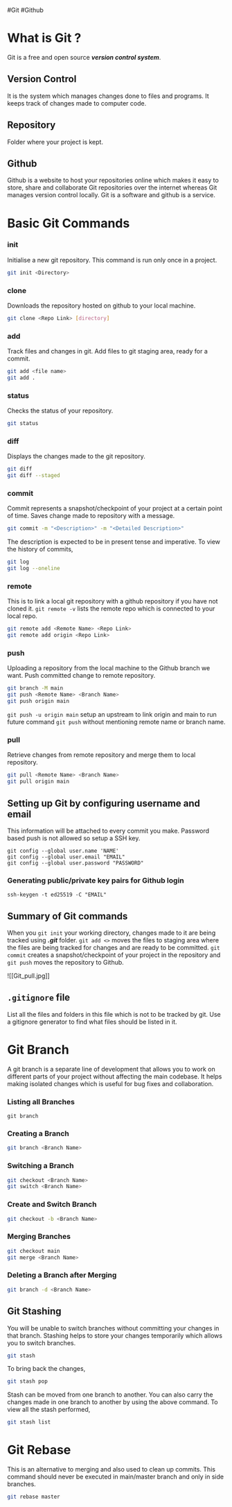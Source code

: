#Git #Github

# What is Git ?
Git is a free and open source ***version control system***.

## Version Control
It is the system which manages changes done to files and programs. It keeps track of changes made to computer code.

## Repository
Folder where your project is kept.

## Github
Github is a website to host your repositories online which makes it easy to store, share and collaborate Git repositories over the internet whereas Git manages version control locally. Git is a software and github is a service.

# Basic Git Commands
### init
Initialise a new git repository. This command is run only once in a project.
~~~ sh
git init <Directory>
~~~
### clone
Downloads the repository hosted on github to your local machine.
~~~ sh
git clone <Repo Link> [directory]
~~~
### add
Track files and changes in git. Add files to git staging area, ready for a commit.
~~~ sh
git add <file name>
git add .
~~~
### status
Checks the status of your repository.
~~~ sh
git status
~~~
### diff
Displays the changes made to the git repository.
~~~ sh
git diff
git diff --staged
~~~
### commit
Commit represents a snapshot/checkpoint of your project at a certain point of time. Saves change made to repository with a message.
~~~ sh
git commit -m "<Description>" -m "<Detailed Description>"
~~~
The description is expected to be in present tense and imperative.
To view the history of commits,
~~~ sh
git log
git log --oneline
~~~
### remote
This is to link a local git repository with a github repository if you have not cloned it.
`git remote -v` lists the remote repo which is connected to your local repo.
~~~ sh
git remote add <Remote Name> <Repo Link>
git remote add origin <Repo Link>
~~~
### push
Uploading a repository from the local machine to the Github branch we want. Push committed change to remote repository.
~~~ sh
git branch -M main
git push <Remote Name> <Branch Name>
git push origin main
~~~
`git push -u origin main` setup an upstream to link origin and main to run future command `git push` without mentioning remote name or branch name.
### pull
Retrieve changes from remote repository and merge them to local repository.
~~~ sh
git pull <Remote Name> <Branch Name>
git pull origin main
~~~

## Setting up Git by configuring username and email
This information will be attached to every commit you make. Password based push is not allowed so setup a SSH key.
~~~shell
git config --global user.name 'NAME'
git config --global user.email "EMAIL"
git config --global user.password "PASSWORD"
~~~
### Generating public/private key pairs for Github login
``` shell
ssh-keygen -t ed25519 -C "EMAIL"
```

## Summary of Git commands
When you `git init` your working directory, changes made to it are being tracked using ***.git*** folder. `git add <>` moves the files to staging area where the files are being tracked for changes and are ready to be committed. `git commit` creates a snapshot/checkpoint of your project in the repository and `git push` moves the repository to Github.

![[Git_pull.jpg]]

## `.gitignore` file
List all the files and folders in this file which is not to be tracked by git. Use a gitignore generator to find what files should be listed in it.

# Git Branch
A git branch is a separate line of development that allows you to work on different parts of your project without affecting the main codebase. It helps making isolated changes which is useful for bug fixes and collaboration.

### Listing all Branches
``` shell
git branch
```
### Creating a Branch
~~~ sh
git branch <Branch Name>
~~~
### Switching a Branch
~~~ sh
git checkout <Branch Name>
git switch <Branch Name>
~~~
### Create and Switch Branch
~~~ sh
git checkout -b <Branch Name>
~~~
### Merging Branches
~~~ sh
git checkout main
git merge <Branch Name>
~~~
### Deleting a Branch after Merging
~~~ sh
git branch -d <Branch Name>
~~~

## Git Stashing
You will be unable to switch branches without committing your changes in that branch. Stashing helps to store your changes temporarily which allows you to switch branches.
``` sh
git stash
```
To bring back the changes,
``` sh
git stash pop
```
Stash can be moved from one branch to another. You can also carry the changes made in one branch to another by using the above command.
To view all the stash performed,
``` sh
git stash list
```

# Git Rebase
This is an alternative to merging and also used to clean up commits. This command should never be executed in main/master branch and only in side branches.
``` sh
git rebase master
```



